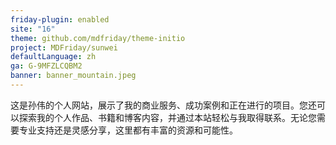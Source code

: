 ```yaml
---
friday-plugin: enabled
site: "16"
theme: github.com/mdfriday/theme-initio
project: MDFriday/sunwei
defaultLanguage: zh
ga: G-9MFZLCQBM2
banner: banner_mountain.jpeg
---
```


这是孙伟的个人网站，展示了我的商业服务、成功案例和正在进行的项目。您还可以探索我的个人作品、书籍和博客内容，并通过本站轻松与我取得联系。无论您需要专业支持还是灵感分享，这里都有丰富的资源和可能性。